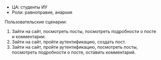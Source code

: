 - ЦА: студенты ИУ
- Роли: равноправие, анархия

Пользовательские сценарии:

1. Зайти на сайт, посмотреть посты, посмотреть подробности о посте и комментарии.
2. Зайти на сайт, пройти аутентификацию, создать пост.
3. Зайти на сайт, пройти аутентификацию, посмотреть посты, посмотреть подробности о посте, оставить комментарий.

